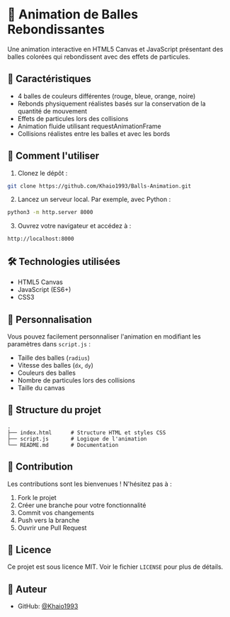 # 🎯 Animation de Balles Rebondissantes

Une animation interactive en HTML5 Canvas et JavaScript présentant des balles colorées qui rebondissent avec des effets de particules.

## 🌟 Caractéristiques

- 4 balles de couleurs différentes (rouge, bleue, orange, noire)
- Rebonds physiquement réalistes basés sur la conservation de la quantité de mouvement
- Effets de particules lors des collisions
- Animation fluide utilisant requestAnimationFrame
- Collisions réalistes entre les balles et avec les bords

## 🚀 Comment l'utiliser

1. Clonez le dépôt :
```bash
git clone https://github.com/Khaio1993/Balls-Animation.git
```

2. Lancez un serveur local. Par exemple, avec Python :
```bash
python3 -m http.server 8000
```

3. Ouvrez votre navigateur et accédez à :
```
http://localhost:8000
```

## 🛠 Technologies utilisées

- HTML5 Canvas
- JavaScript (ES6+)
- CSS3

## 🎨 Personnalisation

Vous pouvez facilement personnaliser l'animation en modifiant les paramètres dans `script.js` :

- Taille des balles (`radius`)
- Vitesse des balles (`dx`, `dy`)
- Couleurs des balles
- Nombre de particules lors des collisions
- Taille du canvas

## 📝 Structure du projet

```
.
├── index.html      # Structure HTML et styles CSS
├── script.js       # Logique de l'animation
└── README.md       # Documentation
```

## 🤝 Contribution

Les contributions sont les bienvenues ! N'hésitez pas à :
1. Fork le projet
2. Créer une branche pour votre fonctionnalité
3. Commit vos changements
4. Push vers la branche
5. Ouvrir une Pull Request

## 📜 Licence

Ce projet est sous licence MIT. Voir le fichier `LICENSE` pour plus de détails.

## 👤 Auteur

- GitHub: [@Khaio1993](https://github.com/Khaio1993) 